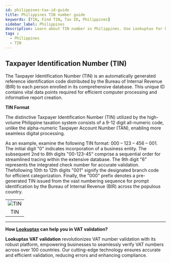 ```yaml
---
id: philippines-tax-id-guide
title: Philippines TIN number guide
keywords: [TIN, Find TIN, Tax ID, Philippines]
sidebar_label: Philippines
description: Learn about TIN number in Philippines. Use Lookuptax for hassle-free tax id validation in Philippines and other 100+ countries
tags : 
  - Philippines
  - TIN
---
```


## Taxpayer Identification Number (TIN)
The Taxpayer Identification Number (TIN) is an automatically generated reference identification code distributed by the Bureau of Internal Revenue (BIR) to each person enrolled in its comprehensive database. This unique ID contains vital data points required for efficient computer processing and informative report creation.

**TIN Format**

The distinctive Taxpayer Identification Number (TIN) utilized by the high-volume Philippine taxation system consists of a 9-12 digit all-numeric code, unlike the alpha-numeric Taxpayer Account Number (TAN), enabling more seamless digital processing.

 As an example, examine the following TIN format: 000 – 123 – 456 – 001. The initial digit "0" indicates incorporation of a business entity. The subsequent 2nd to 8th digits "00-123-45" comprise a sequential order for streamlined tracing within the extensive database. The 9th digit "6" represents the integrated check number for accurate validation. Thefollowing 10th to 12th digits "001" signify the designated branch code for efficient categorization. Finally, the "000" prefix denotes a pre-generated TIN issued from the vast numbering sequence for prompt identification by the Bureau of Internal Revenue (BIR) across the populous country.


<table align="center" border="0px" border-color="#dedede"><tr><td>
  <img src="/docs/img/taxid/tin-philippines.PNG" alt="TIN" title="TIN"/>
  </td></tr>
  <tr><td align="center">TIN</td></tr>
</table>

----
**How [Lookuptax](https://lookuptax.com/) can help you in VAT validation?**

**Lookuptax VAT validation** revolutionizes VAT number validation with its robust platform, empowering businesses to seamlessly verify VAT numbers across over 100 countries. Our cutting-edge technology ensures accurate and efficient validation, reducing errors and enhancing compliance.
